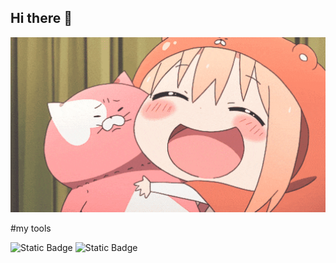 ## Hi there 👋

<img src= "https://github.com/Andrunia/andrunia/blob/main/%D0%93%D0%B8%D1%84%D0%BA%D0%B0.gif" alt= "The Untitled" width= "600">

#my tools

![Static Badge](https://img.shields.io/badge/py-python-red?style=plastic&logo=python)
![Static Badge](https://img.shields.io/badge/-jupyter-black?style=plastic&logo=jupyter)


